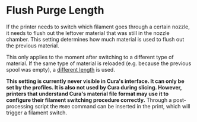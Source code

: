 Flush Purge Length
====
If the printer needs to switch which filament goes through a certain nozzle, it needs to flush out the leftover material that was still in the nozzle chamber. This setting determines how much material is used to flush out the previous material.

This only applies to the moment after switching to a different type of material. If the same type of material is reloaded (e.g. because the previous spool was empty), a [different length](material_end_of_filament_purge_length.md) is used.

**This setting is currently never visible in Cura's interface. It can only be set by the profiles. It is also not used by Cura during slicing. However, printers that understand Cura's material file format may use it to configure their filament switching procedure correctly.** Through a post-processing script the `M600` command can be inserted in the print, which will trigger a filament switch.
